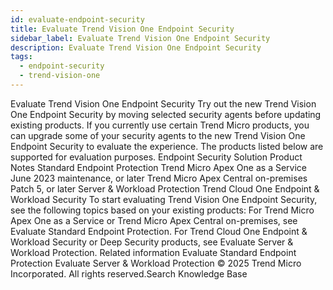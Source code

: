 ```yaml
---
id: evaluate-endpoint-security
title: Evaluate Trend Vision One Endpoint Security
sidebar_label: Evaluate Trend Vision One Endpoint Security
description: Evaluate Trend Vision One Endpoint Security
tags:
  - endpoint-security
  - trend-vision-one
---
```


 Evaluate Trend Vision One Endpoint Security Try out the new Trend Vision One Endpoint Security by moving selected security agents before updating existing products. If you currently use certain Trend Micro products, you can upgrade some of your security agents to the new Trend Vision One Endpoint Security to evaluate the experience. The products listed below are supported for evaluation purposes. Endpoint Security Solution Product Notes Standard Endpoint Protection Trend Micro Apex One as a Service June 2023 maintenance, or later Trend Micro Apex Central on-premises Patch 5, or later Server & Workload Protection Trend Cloud One Endpoint & Workload Security To start evaluating Trend Vision One Endpoint Security, see the following topics based on your existing products: For Trend Micro Apex One as a Service or Trend Micro Apex Central on-premises, see Evaluate Standard Endpoint Protection. For Trend Cloud One Endpoint & Workload Security or Deep Security products, see Evaluate Server & Workload Protection. Related information Evaluate Standard Endpoint Protection Evaluate Server & Workload Protection © 2025 Trend Micro Incorporated. All rights reserved.Search Knowledge Base